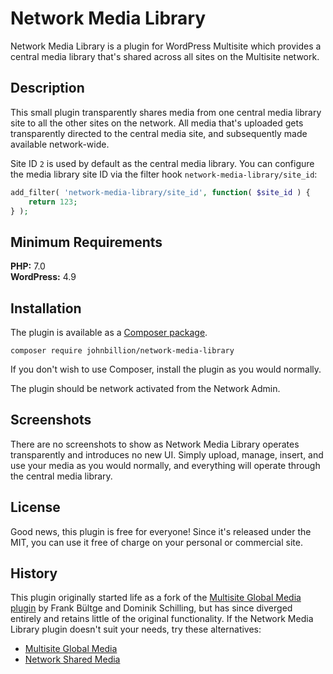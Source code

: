 # Network Media Library

Network Media Library is a plugin for WordPress Multisite which provides a central media library that's shared across all sites on the Multisite network.

## Description

This small plugin transparently shares media from one central media library site to all the other sites on the network. All media that's uploaded gets transparently directed to the central media site, and subsequently made available network-wide.

Site ID `2` is used by default as the central media library. You can configure the media library site ID via the filter hook `network-media-library/site_id`:

```php
add_filter( 'network-media-library/site_id', function( $site_id ) {
    return 123;
} );
```

## Minimum Requirements ##

**PHP:** 7.0  
**WordPress:** 4.9  

## Installation

The plugin is available as a [Composer package](https://packagist.org/packages/johnbillion/network-media-library).

    composer require johnbillion/network-media-library

If you don't wish to use Composer, install the plugin as you would normally.

The plugin should be network activated from the Network Admin.

## Screenshots

There are no screenshots to show as Network Media Library operates transparently and introduces no new UI. Simply upload, manage, insert, and use your media as you would normally, and everything will operate through the central media library.

## License

Good news, this plugin is free for everyone! Since it's released under the MIT, you can use it free of charge on your personal or commercial site.

## History

This plugin originally started life as a fork of the [Multisite Global Media plugin](https://github.com/bueltge/multisite-global-media) by Frank Bültge and Dominik Schilling, but has since diverged entirely and retains little of the original functionality. If the Network Media Library plugin doesn't suit your needs, try these alternatives:

* [Multisite Global Media](https://github.com/bueltge/multisite-global-media)
* [Network Shared Media](https://wordpress.org/plugins/network-shared-media/)
